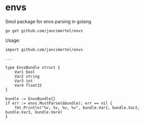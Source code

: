 # envs
Smol package for envs parsing in golang

```go get github.com/jancimertel/envs```

Usage: 
```golang
import github.com/jancimertel/envs

...

type EnvsBundle struct {
    Var1 bool
    Var2 string
    Var3 int
    Var4 float32
}

bundle := EnvsBundle{}
if err := envs.MustParse(&bundle); err == nil {
    fmt.Println("%v, %v, %v, %v", bundle.Var1, bundle.Var2, bundle.Var3, bundle.Var4)
}
```